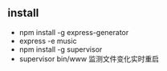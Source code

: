 ## install
- npm install -g express-generator
- express -e music
- npm install -g supervisor
- supervisor bin/www 监测文件变化实时重启
